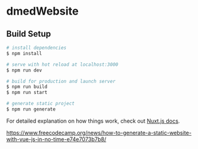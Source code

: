 # dmedWebsite

## Build Setup

```bash
# install dependencies
$ npm install

# serve with hot reload at localhost:3000
$ npm run dev

# build for production and launch server
$ npm run build
$ npm run start

# generate static project
$ npm run generate
```

For detailed explanation on how things work, check out [Nuxt.js docs](https://nuxtjs.org).

https://www.freecodecamp.org/news/how-to-generate-a-static-website-with-vue-js-in-no-time-e74e7073b7b8/
